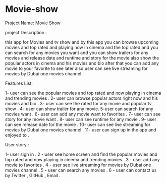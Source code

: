 # Movie-show

Project Name: Movie Show

project Description : 

this app for Movies and tv show and by this app you can browse upcoming movies and top rated and playing now in cinema and the top rated and you can search for any movies you want and you can show trailers for any movies and release date and runtime and story for the movie also show the popular actors in cinema and his movies and bio after that you can add any movie to your favorite to see later also user can see live streaming for movies by Dubai one movies channel  . 

Features List:

1- user can see the popular movies and top rated and now playing in cinema and trending movies  .
2- user can browse popular actors right now and his movies and bio  .
3- user can see the rated for any movie and popular tv show  .
4- user can show trailer for any movie.
5-user can search for any movies want .
6- user can add any movie want to favorites .
7- user can see story for any movie want  .
8- user can see runtime for any movie  .
9- user can see release date for the movie .
10- user can see live streaming for movies by Dubai one movies  channel  .
11- user can sign up in the app and enjoyed to  .



User story :

1- user sign in .
2 - user see home screen and find the popular movies and top rated and now playing in cinema and trending movies .
3 - user add any movie to favorites .
4 - user see live streaming for movies by Dubai one movies channel .
5 - user  can search any movies .
6 - user can contact us by Twitter , GitHub , Email .
